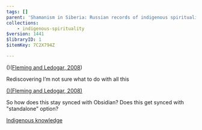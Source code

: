 ```yaml
---
tags: []
parent: 'Shamanism in Siberia: Russian records of indigenous spirituality'
collections:
    - indigenous-spirituality
$version: 1441
$libraryID: 1
$itemKey: 7C2X794Z

---
```

()<span class="citation" data-citation="%7B%22citationItems%22%3A%5B%7B%22uris%22%3A%5B%22http%3A%2F%2Fzotero.org%2Fusers%2F979977%2Fitems%2F2BZ9JH99%22%5D%7D%5D%2C%22properties%22%3A%7B%7D%7D" ztype="zcitation">(<span class="citation-item"><a href="zotero://select/library/items/2BZ9JH99"><a href="zotero://select/library/items/2BZ9JH99">Fleming and Ledogar, 2008</a></a></span>)</span>

Rediscovering I’m not sure what to do with all this

<a href="./()(Fleming-and-Ledogar,-2008)-7C2X794Z.md" class="internal-link" zhref="zotero://note/u/7C2X794Z/" ztype="znotelink" class="internal-link">()(Fleming and Ledogar, 2008)</a>

So how does this stay synced with Obsidian? Does this get synced with "standalone" option?

<a href="zotero://note/u/KD5Y6ITN/" zhref="zotero://note/u/KD5Y6ITN/" ztype="znotelink" class="internal-link">Indigenous knowledge</a>
